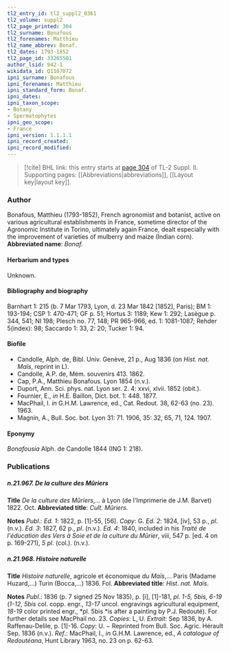 ```yaml
---
tl2_entry_id: tl2_suppl2_0361
tl2_volume: suppl2
tl2_page_printed: 304
tl2_surname: Bonafous
tl2_forenames: Matthieu
tl2_name_abbrev: Bonaf.
tl2_dates: 1793-1852
tl2_page_id: 33265501
author_lsid: 942-1
wikidata_id: Q1107072
ipni_surname: Bonafous
ipni_forenames: Matthieu
ipni_standard_form: Bonaf.
ipni_dates: 
ipni_taxon_scope: 
- Botany
- Spermatophytes
ipni_geo_scope: 
- France
ipni_version: 1.1.1.1
ipni_record_created: 
ipni_record_modified:
---
```



> [!cite] BHL link: this entry starts at [page 304](https://www.biodiversitylibrary.org/page/33265501) of TL-2 Suppl. II.
> Supporting pages: [[Abbreviations|abbreviations]], [[Layout key|layout key]].

### Author

Bonafous, Matthieu (1793-1852), French agronomist and botanist, active on various agricultural establishments in France, sometime director of the Agronomic Institute in Torino, ultimately again France, dealt especially with the improvement of varieties of mulberry and maize (Indian corn). 
**Abbreviated name**: *Bonaf.*

#### Herbarium and types

Unknown.

#### Bibliography and biography

Barnhart 1: 215 (b. 7 Mar 1793, Lyon, d. 23 Mar 1842 \[1852\], Paris); BM 1: 193-194; CSP 1: 470-471; GF p. 51; Hortus 3: 1189; Kew 1: 292; Lasègue p. 344, 541; NI 198; Plesch no. 77, 148; PR 965-966, ed. 1: 1081-1087; Rehder 5(index): 98; Saccardo 1: 33, 2: 20; Tucker 1: 94.

#### Biofile

- Candolle, Alph. de, Bibl. Univ. Genève, 21 p., Aug 1836 (on *Hist. nat. Maïs*, reprint in L).
- Candolle, A.P. de, Mém. souvenirs 413. 1862.
- Cap, P.A., Matthieu Bonafous. Lyon 1854 (n.v.).
- Duport, Ann. Sci. phys. nat. Lyon ser. 2. 4: xxvi, xlvii. 1852 (obit.).
- Fournier, E., *in* H.E. Baillon, Dict. bot. 1: 448. 1877.
- MacPhail, I. *in* G.H.M. Lawrence, ed., Cat. Redout. 38, 62-63 (no. 23). 1963.
- Magnin, A., Bull. Soc. bot. Lyon 31: 71. 1906, 35: 32, 65, 71, 124. 1907.

#### Eponymy

*Bonafousia* Alph. de Candolle 1844 (ING 1: 218).

### Publications

##### n.21.967. De la culture des Mûriers

**Title**
*De la culture des Mûriers*,... à Lyon (de l'Imprimerie de J.M. Barvet) 1822. Oct.
**Abbreviated title**: *Cult. Mûriers*.

**Notes**
*Publ*.: *Ed. 1*: 1822, p. \[1\]-55, \[56\]. *Copy*: G.
*Ed. 2*: 1824, \[iv\], 53 p., *pl*. (n.v.).
*Ed. 3*: 1827, 62 p., *pl*. (n.v.).
*Ed. 4*: 1840, included in his *Traité de l'éducation des Vers à Soie et de la culture du Mûrier*, viii, 547 p. \[ed. 4 on p. 169-271), *5 pl*. (col.). (n.v.).

##### n.21.968. Histoire naturelle

**Title**
*Histoire naturelle*, agricole et économique *du Maïs*,... Paris (Madame Huzard,...) Turin (Bocca,...) 1836. Fol.
**Abbreviated title**: *Hist. nat. Maïs*.

**Notes**
*Publ*.: 1836 (p. 7 signed 25 Nov 1835), p. \[i\], \[1\]-181, *pl. 1-5, 5bis, 6-19* (*1-12*, *5bis* col. copp. engr., *13-17* uncol. engravings agricultural equipment, *18-19* color printed engr., *pl. 5bis *is after a painting by P.J. Redouté). For further details see MacPhail no. 23. *Copies*: L, U.
*Extrait*: Sep 1836, by A. Raffenau-Delile, p. \[1\]-16. *Copy*: U. − Reprinted from Bull. Soc. Agric. Hérault Sep. 1836 (n.v.).
*Ref*.: MacPhail, I., *in* G.H.M. Lawrence, ed., *A catalogue of Redoutéana*, Hunt Library 1963, no. 23 on p. 62-63.

